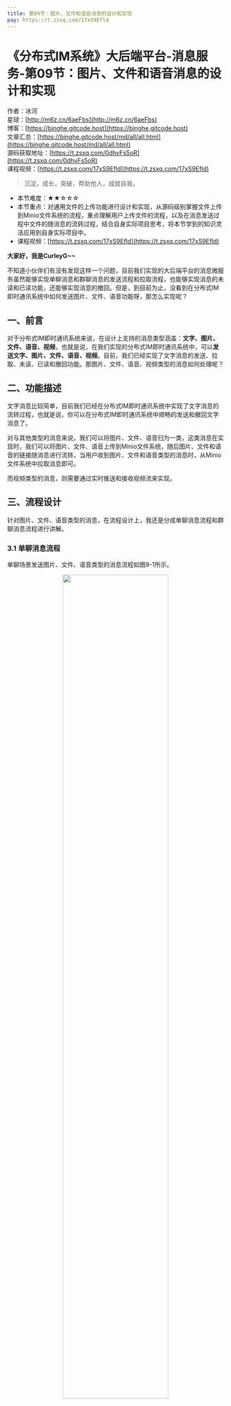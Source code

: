 ```yaml
---
title: 第09节：图片、文件和语音消息的设计和实现
pay: https://t.zsxq.com/17xS9Efld
---
```


# 《分布式IM系统》大后端平台-消息服务-第09节：图片、文件和语音消息的设计和实现

作者：冰河
<br/>星球：[http://m6z.cn/6aeFbs](http://m6z.cn/6aeFbs)
<br/>博客：[https://binghe.gitcode.host](https://binghe.gitcode.host)
<br/>文章汇总：[https://binghe.gitcode.host/md/all/all.html](https://binghe.gitcode.host/md/all/all.html)
<br/>源码获取地址：[https://t.zsxq.com/0dhvFs5oR](https://t.zsxq.com/0dhvFs5oR)
<br/>课程视频：[https://t.zsxq.com/17xS9Efld](https://t.zsxq.com/17xS9Efld)

> 沉淀，成长，突破，帮助他人，成就自我。

* 本节难度：★★☆☆☆
* 本节重点：对通用文件的上传功能进行设计和实现，从源码级别掌握文件上传到Minio文件系统的流程，重点理解用户上传文件的流程，以及在消息发送过程中文件的随消息的流转过程，结合自身实际项目思考，将本节学到的知识灵活应用到自身实际项目中。
* 课程视频：[https://t.zsxq.com/17xS9Efld](https://t.zsxq.com/17xS9Efld)

**大家好，我是CurleyG~~**

不知道小伙伴们有没有发现这样一个问题，目前我们实现的大后端平台的消息微服务虽然能够实现单聊消息和群聊消息的发送流程和拉取流程，也能够实现消息的未读和已读功能，还能够实现消息的撤回。但是，到目前为止，没看到在分布式IM即时通讯系统中如何发送图片、文件、语音功能呀，那怎么实现呢？

## 一、前言

对于分布式IM即时通讯系统来说，在设计上支持的消息类型涵盖：**文字、图片、文件、语音、视频**，也就是说，在我们实现的分布式IM即时通讯系统中，可以**发送文字、图片、文件、语音、视频**。目前，我们已经实现了文字消息的发送、拉取、未读、已读和撤回功能。那图片、文件、语音、视频类型的消息如何处理呢？

## 二、功能描述

文字消息比较简单，目前我们已经在分布式IM即时通讯系统中实现了文字消息的流转过程，也就是说，你可以在分布式IM即时通讯系统中顺畅的发送和撤回文字消息了。

对与其他类型的消息来说，我们可以将图片、文件、语音归为一类，这类消息在实现时，我们可以将图片、文件、语音上传到Minio文件系统，随后图片、文件和语音的链接随消息进行流转，当用户收到图片、文件和语音类型的消息时，从Minio文件系统中拉取消息即可。

而视频类型的消息，则需要通过实时推送和接收视频流来实现。

## 三、流程设计

针对图片、文件、语音类型的消息，在流程设计上，我还是分成单聊消息流程和群聊消息流程进行讲解。

### 3.1 单聊消息流程

单聊场景发送图片、文件、语音类型的消息流程如图9-1所示。

<div align="center">
    <img src="https://binghe.gitcode.host/images/project/im/2024-01-29-001.png?raw=true" width="70%">
    <br/>
</div>

可以看到，整体流程还是比较简单的，主要涉及到用户及其好友、消息微服务、消息库、即时通讯SDK、消息中间件、即时通讯后端服务等

## 查看完整文章

加入[冰河技术](http://m6z.cn/6aeFbs)知识星球，解锁完整技术文章与完整代码
